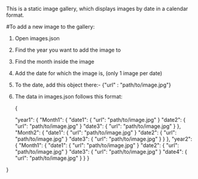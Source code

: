 This is a static image gallery, which displays images by date in a calendar format.

#To add a new image to the gallery:

1. Open images.json
2. Find the year you want to add the image to
3. Find the month inside the image
4. Add the date for which the image is, (only 1 image per date)
5. To the date, add this object there:- {"url" : "path/to/image.jpg"}
6. The data in images.json follows this format:

   {

   
    "year1": {
      "Month1": {
        "date1": { "url": "path/to/image.jpg" }
        "date2": { "url": "path/to/image.jpg" }
        "date3": { "url": "path/to/image.jpg" }
      },
      "Month2": {
        "date1": { "url": "path/to/image.jpg" }
        "date2": { "url": "path/to/image.jpg" }
        "date3": { "url": "path/to/image.jpg" }
      }
    },
   "year2": {
      "Month1": {
        "date1": { "url": "path/to/image.jpg" }
        "date2": { "url": "path/to/image.jpg" }
        "date3": { "url": "path/to/image.jpg" }
        "date4": { "url": "path/to/image.jpg" }
      }
    }

  }
